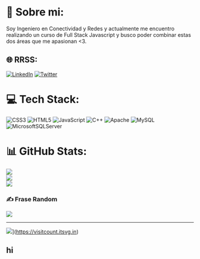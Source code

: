 # 💫 Sobre mi:
Soy Ingeniero en Conectividad y Redes y actualmente me encuentro realizando un curso de Full Stack Javascript y busco poder combinar estas dos áreas que me apasionan <3. <br>


## 🌐 RRSS:
[![LinkedIn](https://img.shields.io/badge/LinkedIn-%230077B5.svg?logo=linkedin&logoColor=white)](https://www.linkedin.com/in/diego-carvajal-9756b311a/) [![Twitter](https://img.shields.io/badge/Twitter-%231DA1F2.svg?logo=Twitter&logoColor=white)](https://twitter.com/Carv4jalD) 

# 💻 Tech Stack:
![CSS3](https://img.shields.io/badge/css3-%231572B6.svg?style=for-the-badge&logo=css3&logoColor=white) ![HTML5](https://img.shields.io/badge/html5-%23E34F26.svg?style=for-the-badge&logo=html5&logoColor=white) ![JavaScript](https://img.shields.io/badge/javascript-%23323330.svg?style=for-the-badge&logo=javascript&logoColor=%23F7DF1E) ![C++](https://img.shields.io/badge/c++-%2300599C.svg?style=for-the-badge&logo=c%2B%2B&logoColor=white) ![Apache](https://img.shields.io/badge/apache-%23D42029.svg?style=for-the-badge&logo=apache&logoColor=white) ![MySQL](https://img.shields.io/badge/mysql-%2300f.svg?style=for-the-badge&logo=mysql&logoColor=white) ![MicrosoftSQLServer](https://img.shields.io/badge/Microsoft%20SQL%20Sever-CC2927?style=for-the-badge&logo=microsoft%20sql%20server&logoColor=white)
# 📊 GitHub Stats:
![](https://github-readme-stats.vercel.app/api?username=dcarvajal99&theme=dark&hide_border=false&include_all_commits=true&count_private=false)<br/>
![](https://github-readme-streak-stats.herokuapp.com/?user=dcarvajal99&theme=dark&hide_border=false)<br/>
![](https://github-readme-stats.vercel.app/api/top-langs/?username=dcarvajal99&theme=dark&hide_border=false&include_all_commits=true&count_private=false&layout=compact)

### ✍️ Frase Random
![](https://quotes-github-readme.vercel.app/api?type=horizontal&theme=radical)


---
![](https://visitcount.itsvg.in/api?id=dcarvajal99&icon=0&color=0)](https://visitcount.itsvg.in)

<!-- Proudly created with GPRM ( https://gprm.itsvg.in ) -->

## hi
